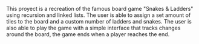 This proyect is a recreation of the famous board game "Snakes & Ladders" using recursion and linked lists. The user is able to assign a set amount of tiles to the board and a custom number of ladders and snakes. The user is also able to play the game with a simple interface that tracks changes around the board, the game ends when a player reaches the end.